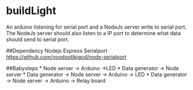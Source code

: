 buildLight
==========

An arduino listening for serial port and a NodeJs server write to serial port.
The NodeJs server should also listen to a IP port to determine what data should send to serial port.

##Dependency
	Nodejs
	Express
	Serialport https://github.com/voodootikigod/node-serialport

##Babysteps
	*	Node server -> Arduino ->LED
	*	Data generator -> Node server
	*	Data generator -> Node server -> Arduino -> LED 
	*	Data generator -> Node server -> Arduino -> Relay board
